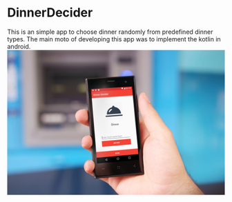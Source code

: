 # DinnerDecider
This is an simple app to choose dinner  randomly from predefined dinner types. The main moto of developing this app was to implement the kotlin in android.
![Dinner decider app](https://github.com/Hitesh880443/DinnerDecider/blob/master/screen/app_screen.jpg)
